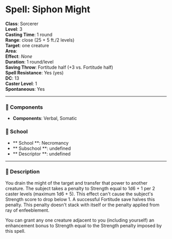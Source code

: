 
# Spell: Siphon Might
**Class**: Sorcerer  
**Level**: 3  
**Casting Time**: 1 round  
**Range**: close (25 + 5 ft./2 levels)  
**Target**: one creature  
**Area**:   
**Effect**: _None_  
**Duration**: 1 round/level  
**Saving Throw**: Fortitude half (+3 vs. Fortitude half)  
**Spell Resistance**: Yes (yes)  
**DC**: 13  
**Caster Level**: 1  
**Spontaneous**: Yes

---

### 🔮 Components
- **Components**: Verbal, Somatic

### 🏫 School
- ** School **: Necromancy
- ** Subschool **: undefined
- ** Descriptor **: undefined
---

### 📜 Description
You drain the might of the target and transfer that power to another creature. The subject takes a penalty to Strength equal to 1d6 + 1 per 2 caster levels (maximum 1d6 + 5). This effect can't cause the subject's Strength score to drop below 1. A successful Fortitude save halves this penalty. This penalty doesn't stack with itself or the penalty applied from ray of enfeeblement.

You can grant any one creature adjacent to you (including yourself) an enhancement bonus to Strength equal to the Strength penalty imposed by this spell.
